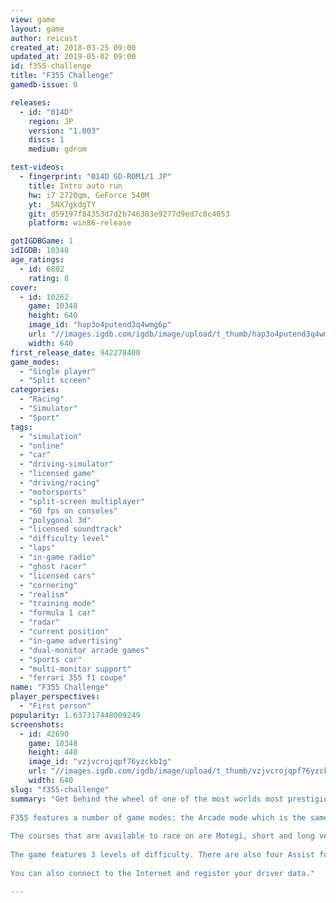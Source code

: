 ```yaml
---
view: game
layout: game
author: reicast
created_at: 2018-03-25 09:00
updated_at: 2019-05-02 09:00
id: f355-challenge
title: "F355 Challenge"
gamedb-issue: 0

releases:
  - id: "014D"
    region: JP
    version: "1.003"
    discs: 1
    medium: gdrom

test-videos:
  - fingerprint: "014D GD-ROM1/1 JP"
    title: Intro auto run
    hw: i7 2720qm, GeForce 540M
    yt: _5NX7gkdgTY
    git: d59197f84353d7d2b746383e9277d9ed7c8c4053
    platform: win86-release

gotIGDBGame: 1
idIGDB: 10348
age_ratings:
  - id: 6802
    rating: 8
cover:
  - id: 10262
    game: 10348
    height: 640
    image_id: "hap3o4putend3q4wmg6p"
    url: "//images.igdb.com/igdb/image/upload/t_thumb/hap3o4putend3q4wmg6p.jpg"
    width: 640
first_release_date: 942278400
game_modes:
  - "Single player"
  - "Split screen"
categories:
  - "Racing"
  - "Simulator"
  - "Sport"
tags:
  - "simulation"
  - "online"
  - "car"
  - "driving-simulator"
  - "licensed game"
  - "driving/racing"
  - "motorsports"
  - "split-screen multiplayer"
  - "60 fps on consoles"
  - "polygonal 3d"
  - "licensed soundtrack"
  - "difficulty level"
  - "laps"
  - "in-game radio"
  - "ghost racer"
  - "licensed cars"
  - "cornering"
  - "realism"
  - "training mode"
  - "formula 1 car"
  - "radar"
  - "current position"
  - "in-game advertising"
  - "dual-monitor arcade games"
  - "sports car"
  - "multi-monitor support"
  - "ferrari 355 f1 coupe"
name: "F355 Challenge"
player_perspectives:
  - "First person"
popularity: 1.637317448009249
screenshots:
  - id: 42690
    game: 10348
    height: 448
    image_id: "vzjvcrojqpf76yzckb1g"
    url: "//images.igdb.com/igdb/image/upload/t_thumb/vzjvcrojqpf76yzckb1g.jpg"
    width: 640
slug: "f355-challenge"
summary: "Get behind the wheel of one of the most worlds most prestigious cars, the F355 Ferrari, in this conversion of Sega's arcade game. 
 
F355 features a number of game modes: the Arcade mode which is the same as the checkpoint arcade version; Championship mode where you race a total of 6 races for the combined highest score; Single play which is the same as Arcade mode but with no time limit; Versus play with a two player split screen; and Network Race where you can connect to the Internet and race a time attack against other players ghost cars. 
 
The courses that are available to race on are Motegi, short and long versions of Suzuka, Monza, Sugo, Long Beach, Atlanta Motor Speedway, Nurburgring (GP track), Laguna Seca, Sepang, and Fiorano (Ferrari's test track).  
 
The game features 3 levels of difficulty. There are also four Assist functions - Stability Control for cornering, Traction Control from the engine to the tires, Anti Lock Brake System to keep the tires from locking during braking and Intelligent Brake System for braking before corners so beginners can concentrate on steering. 
 
You can also connect to the Internet and register your driver data."

---
```

